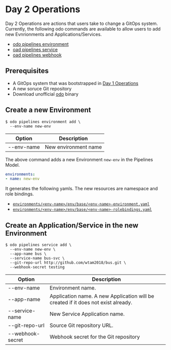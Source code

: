# Day 2 Operations

Day 2 Operations are actions that users take to  change a GitOps system. 
Currently, the following odo commands are available to allow users to add new
Evnrionments and Applications/Services.

* [odo pipelines environment](../../commands/environment)
* [oad pipelines service](../../commands/service)
* [oad pipelines webhook](../../commands/webhook)


## Prerequisites

* A GitOps system that was bootstrapped in [Day 1 Operations](../day1)
* A new soruce Git repository
* Download unofficial [odo](../../commands/bin) binary

## Create a new Environment

```shell
$ odo pipelines environment add \
  --env-name new-env
```

| Option                  | Description |
| ----------------------- | ----------- |
| --env-name  | New environment name |

The above command adds a new Environment `new-env` in the Pipelines Model.

```yaml
environments:
- name: new-env
```

It generates the following yamls.  The new resources are namespace and role bindings.

* [`environments/<env-name>/env/base/<env-name>-environment.yaml`](output/environments/new-env/env/base/new-env-environment.yaml)
* [`environments/<env-name>/env/base/<env-name>-rolebindings.yaml`](output/environments/new-env/env/base/new-env-rolebindgs.yaml)

## Create an Application/Service in the new Environment

```shell
$ odo pipelines service add \
  --env-name new-env \
  --app-name bus \
  --service-name bus-svc \
  --git-repo-url http://github.com/wtam2018/bus.git \
  --webhook-secret testing 
```

| Option                  | Description |
| ----------------------- | ----------- |
| --env-name  | Environment name. |
| --app-name  | Application name.  A new Application will be created if it does not exist already.|
| --service-name  | New Service Application name. |
|  --git-repo-url   | Source Git repository URL. |
|  --webhook-secret   | Webhook secret for the Git repository |

